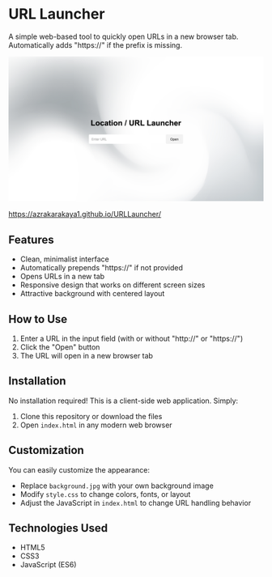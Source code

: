 # URL Launcher

A simple web-based tool to quickly open URLs in a new browser tab. Automatically adds "https://" if the prefix is missing.

![URL Launcher Preview](screenshot.png)

https://azrakarakaya1.github.io/URLLauncher/

## Features

- Clean, minimalist interface
- Automatically prepends "https://" if not provided
- Opens URLs in a new tab
- Responsive design that works on different screen sizes
- Attractive background with centered layout

## How to Use

1. Enter a URL in the input field (with or without "http://" or "https://")
2. Click the "Open" button
3. The URL will open in a new browser tab

## Installation

No installation required! This is a client-side web application. Simply:

1. Clone this repository or download the files
2. Open `index.html` in any modern web browser

## Customization

You can easily customize the appearance:

- Replace `background.jpg` with your own background image
- Modify `style.css` to change colors, fonts, or layout
- Adjust the JavaScript in `index.html` to change URL handling behavior

## Technologies Used

- HTML5
- CSS3
- JavaScript (ES6)

